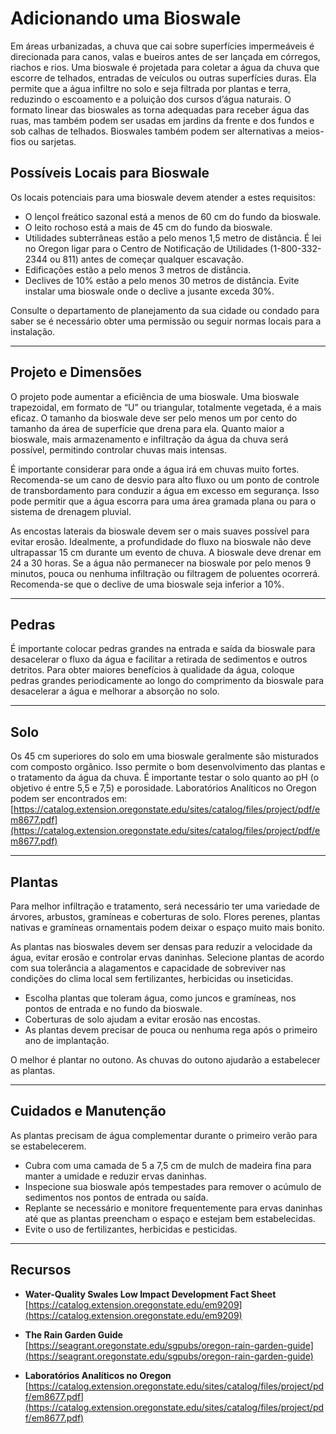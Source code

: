 # Adicionando uma Bioswale

Em áreas urbanizadas, a chuva que cai sobre superfícies impermeáveis é direcionada para canos, valas e bueiros antes de ser lançada em córregos, riachos e rios. Uma bioswale é projetada para coletar a água da chuva que escorre de telhados, entradas de veículos ou outras superfícies duras. Ela permite que a água infiltre no solo e seja filtrada por plantas e terra, reduzindo o escoamento e a poluição dos cursos d’água naturais. O formato linear das bioswales as torna adequadas para receber água das ruas, mas também podem ser usadas em jardins da frente e dos fundos e sob calhas de telhados. Bioswales também podem ser alternativas a meios-fios ou sarjetas.

## Possíveis Locais para Bioswale

Os locais potenciais para uma bioswale devem atender a estes requisitos:

- O lençol freático sazonal está a menos de 60 cm do fundo da bioswale.
- O leito rochoso está a mais de 45 cm do fundo da bioswale.
- Utilidades subterrâneas estão a pelo menos 1,5 metro de distância. É lei no Oregon ligar para o Centro de Notificação de Utilidades (1-800-332-2344 ou 811) antes de começar qualquer escavação.
- Edificações estão a pelo menos 3 metros de distância.
- Declives de 10% estão a pelo menos 30 metros de distância. Evite instalar uma bioswale onde o declive a jusante exceda 30%.

Consulte o departamento de planejamento da sua cidade ou condado para saber se é necessário obter uma permissão ou seguir normas locais para a instalação.

---

## Projeto e Dimensões

O projeto pode aumentar a eficiência de uma bioswale. Uma bioswale trapezoidal, em formato de “U” ou triangular, totalmente vegetada, é a mais eficaz. O tamanho da bioswale deve ser pelo menos um por cento do tamanho da área de superfície que drena para ela. Quanto maior a bioswale, mais armazenamento e infiltração da água da chuva será possível, permitindo controlar chuvas mais intensas.

É importante considerar para onde a água irá em chuvas muito fortes. Recomenda-se um cano de desvio para alto fluxo ou um ponto de controle de transbordamento para conduzir a água em excesso em segurança. Isso pode permitir que a água escorra para uma área gramada plana ou para o sistema de drenagem pluvial.

As encostas laterais da bioswale devem ser o mais suaves possível para evitar erosão. Idealmente, a profundidade do fluxo na bioswale não deve ultrapassar 15 cm durante um evento de chuva. A bioswale deve drenar em 24 a 30 horas. Se a água não permanecer na bioswale por pelo menos 9 minutos, pouca ou nenhuma infiltração ou filtragem de poluentes ocorrerá. Recomenda-se que o declive de uma bioswale seja inferior a 10%.

---

## Pedras

É importante colocar pedras grandes na entrada e saída da bioswale para desacelerar o fluxo da água e facilitar a retirada de sedimentos e outros detritos. Para obter maiores benefícios à qualidade da água, coloque pedras grandes periodicamente ao longo do comprimento da bioswale para desacelerar a água e melhorar a absorção no solo.

---

## Solo

Os 45 cm superiores do solo em uma bioswale geralmente são misturados com composto orgânico. Isso permite o bom desenvolvimento das plantas e o tratamento da água da chuva. É importante testar o solo quanto ao pH (o objetivo é entre 5,5 e 7,5) e porosidade. Laboratórios Analíticos no Oregon podem ser encontrados em:  
[https://catalog.extension.oregonstate.edu/sites/catalog/files/project/pdf/em8677.pdf](https://catalog.extension.oregonstate.edu/sites/catalog/files/project/pdf/em8677.pdf)

---

## Plantas

Para melhor infiltração e tratamento, será necessário ter uma variedade de árvores, arbustos, gramíneas e coberturas de solo. Flores perenes, plantas nativas e gramíneas ornamentais podem deixar o espaço muito mais bonito.

As plantas nas bioswales devem ser densas para reduzir a velocidade da água, evitar erosão e controlar ervas daninhas. Selecione plantas de acordo com sua tolerância a alagamentos e capacidade de sobreviver nas condições do clima local sem fertilizantes, herbicidas ou inseticidas.

- Escolha plantas que toleram água, como juncos e gramíneas, nos pontos de entrada e no fundo da bioswale.
- Coberturas de solo ajudam a evitar erosão nas encostas.
- As plantas devem precisar de pouca ou nenhuma rega após o primeiro ano de implantação.

O melhor é plantar no outono. As chuvas do outono ajudarão a estabelecer as plantas.

---

## Cuidados e Manutenção

As plantas precisam de água complementar durante o primeiro verão para se estabelecerem.

- Cubra com uma camada de 5 a 7,5 cm de mulch de madeira fina para manter a umidade e reduzir ervas daninhas.
- Inspecione sua bioswale após tempestades para remover o acúmulo de sedimentos nos pontos de entrada ou saída.
- Replante se necessário e monitore frequentemente para ervas daninhas até que as plantas preencham o espaço e estejam bem estabelecidas.
- Evite o uso de fertilizantes, herbicidas e pesticidas.

---

## Recursos

- **Water-Quality Swales Low Impact Development Fact Sheet**  
  [https://catalog.extension.oregonstate.edu/em9209](https://catalog.extension.oregonstate.edu/em9209)

- **The Rain Garden Guide**  
  [https://seagrant.oregonstate.edu/sgpubs/oregon-rain-garden-guide](https://seagrant.oregonstate.edu/sgpubs/oregon-rain-garden-guide)

- **Laboratórios Analíticos no Oregon**  
  [https://catalog.extension.oregonstate.edu/sites/catalog/files/project/pdf/em8677.pdf](https://catalog.extension.oregonstate.edu/sites/catalog/files/project/pdf/em8677.pdf)
